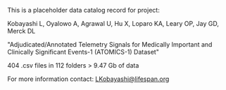 This is a placeholder data catalog record for project:

Kobayashi L, Oyalowo A, Agrawal U, Hu X, Loparo KA, Leary OP, Jay GD, Merck DL

"Adjudicated/Annotated Telemetry Signals for Medically Important and Clinically Significant Events-1 (ATOMICS-1) Dataset"  

404 .csv files in 112 folders > 9.47 Gb of data

For more information contact: LKobayashi@lifespan.org
